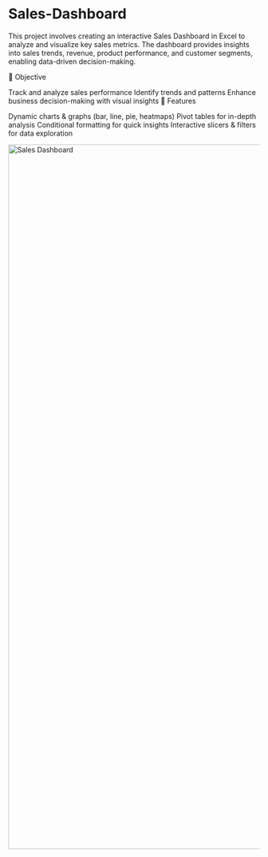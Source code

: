 # Sales-Dashboard

This project involves creating an interactive Sales Dashboard in Excel to analyze and visualize key sales metrics. The dashboard provides insights into sales trends, revenue, product performance, and customer segments, enabling data-driven decision-making.

🎯 Objective

Track and analyze sales performance
Identify trends and patterns
Enhance business decision-making with visual insights
🔹 Features

Dynamic charts & graphs (bar, line, pie, heatmaps)
Pivot tables for in-depth analysis
Conditional formatting for quick insights
Interactive slicers & filters for data exploration


<img width="1413" alt="Sales Dashboard" src="https://github.com/user-attachments/assets/391a580c-f1cc-4987-bf4f-e27f645f2f9b" />
